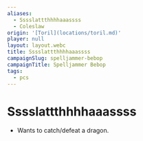 ```yaml
---
aliases:
  - Sssslattthhhhaaassss
  - Coleslaw
origin: '[Toril](locations/toril.md)'
player: null
layout: layout.webc
title: Sssslattthhhhaaassss
campaignSlug: spelljammer-bebop
campaignTitle: Spelljammer Bebop
tags:
  - pcs
---
```

# Sssslattthhhhaaassss

- Wants to catch/defeat a dragon.

